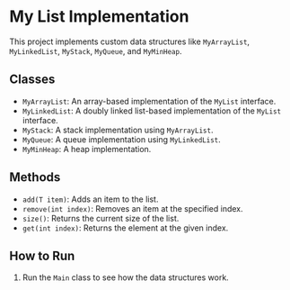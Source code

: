 # My List Implementation

This project implements custom data structures like `MyArrayList`, `MyLinkedList`, `MyStack`, `MyQueue`, and `MyMinHeap`.

## Classes
- `MyArrayList`: An array-based implementation of the `MyList` interface.
- `MyLinkedList`: A doubly linked list-based implementation of the `MyList` interface.
- `MyStack`: A stack implementation using `MyArrayList`.
- `MyQueue`: A queue implementation using `MyLinkedList`.
- `MyMinHeap`: A heap implementation.

## Methods
- `add(T item)`: Adds an item to the list.
- `remove(int index)`: Removes an item at the specified index.
- `size()`: Returns the current size of the list.
- `get(int index)`: Returns the element at the given index.

## How to Run
1. Run the `Main` class to see how the data structures work.
